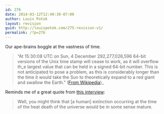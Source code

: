 ```yaml
---
id: 276
date: 2014-03-12T12:49:39-07:00
author: Louis Potok
layout: revision
guid: http://louispotok.com/275-revision-v1/
permalink: /?p=276
---
```

Our ape-brains boggle at the vastness of time.

> &#8220;At 15:30:08 UTC on Sun, 4 December 292,277,026,596 64-bit versions of the Unix time stamp will cease to work, as it will overflow th_e largest value that can be held in a signed 64-bit number. This is not anticipated to pose a problem, as this is considerably longer than the time it would take the Sun to theoretically expand to a red giant and swallow the Earth.&#8221; ([From Wikipedia](http://en.wikipedia.org/wiki/Unix_time))_

Reminds me of a great quote from [this interview](http://www.theatlantic.com/technology/archive/2012/03/were-underestimating-the-risk-of-human-extinction/253821/):

> Well, you might think that [a human] extinction occurring at the time of the heat death of the universe would be in some sense mature.